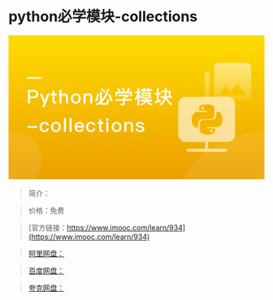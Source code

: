 # python必学模块-collections

![img](../../assets/5fe443000001d9e505400304.jpg)

> 简介：

> 价格：免费

> [官方链接：https://www.imooc.com/learn/934](https://www.imooc.com/learn/934)

> [阿里网盘：]()

> [百度网盘：]()

> [夸克网盘：]()
